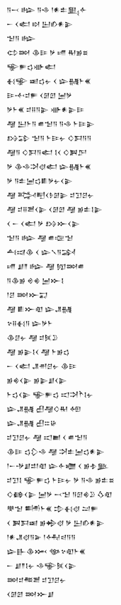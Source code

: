 <div class='block'>
<div class='line'>𒀀𒁁 𒈗 𒀀𒈾 𒁹𒀭𒉺𒅅𒅆</div>
<div class='line'>𒀸 𒌋𒅗 𒊭 𒌨𒁓𒀭𒉌</div>
<div class='line'>𒈠𒀀 𒈗</div>
<div class='line'>𒌌𒇷 𒆠𒄿 𒃻 𒋬 𒊑𒂊𒊺</div>
<div class='line'>𒊍𒊓𒌓𒀝𒅗</div>
<div class='line'>𒈬𒊌 𒀜𒌓𒉡 𒌋 𒇽𒉆𒈨𒌍</div>
<div class='line'>𒄿𒋾𒄑𒊓 𒌋𒌆𒇻 𒅁𒃻</div>
<div class='line'>𒃻𒈨𒌍 𒄑𒍝𒀀𒉌 𒀝𒀭𒉌𒄿</div>
<div class='line'>𒆷 𒌨𒈨𒀀 𒌑𒈠𒀀 𒀀𒈾 𒈨𒄿𒉌</div>
<div class='line'>𒋳𒁉 𒈠𒀀 𒈨𒄿𒉡 𒄭𒁕𒀀𒀀</div>
<div class='line'>𒆷𒀀 𒄭𒁕𒀀𒅗 𒋙𒌋 𒄭𒀉𒂅</div>
<div class='line'>𒃻 𒆠𒈾𒋫𒋼𒅗 𒇽𒉆𒈨𒌍</div>
<div class='line'>𒃻 𒀀𒉺𒅁𒌓𒀾𒃻𒉡𒌋𒉌</div>
<div class='line'>𒆷 𒅋𒋃𒌋𒊩𒌆𒉌 𒄑𒋛𒆪𒉡</div>
<div class='line'>𒆷 𒄑𒍝𒍪𒌋𒉌 𒌋𒌆𒇻 𒆷 𒂊𒉺𒋙𒉌</div>
<div class='line'>𒌋 𒀸 𒌋𒅗 𒃻 𒋳𒁍𒌋𒉌</div>
<div class='line'>𒈠𒀀 𒈗 𒆷 𒌑𒉘𒈠</div>
<div class='line'>𒋀𒀕𒆠 𒌋 𒇽𒃵𒀀𒋆</div>
<div class='line'>𒋬 𒋗𒈫 𒈗 𒆷 𒂖𒇷𒌑</div>
<div class='line'>𒀀𒆠𒂊 𒄴𒄯 𒅁𒁍𒋙</div>
<div class='line'>𒁹𒆪 𒇷𒁍𒍑</div>
<div class='line'>𒆷 𒀾𒁍𒊏 𒇽𒂗𒉆</div>
<div class='line'>𒆳𒍝𒈬𒀀 𒇽𒃻𒈨</div>
<div class='line'>𒆠𒆪𒉡 𒆷 𒄑𒍮𒊒</div>
<div class='line'>𒆷 𒂊𒉌𒋙𒌋 𒆷 𒈨𒂊𒌓</div>
<div class='line'>𒀸 𒌋𒅗 𒂗𒉣𒆪𒉡 𒆠𒄿</div>
<div class='line'>𒂊𒄯𒌋𒉌 𒂊𒉌𒋗𒌋𒉌</div>
<div class='line'>𒈨𒌓𒌋𒉌 𒊍𒊓𒌓 𒀊𒋫𒋻𒋙𒉡</div>
<div class='line'>𒇽𒂗𒉆 𒌷𒆷𒄭𒊑 𒅇</div>
<div class='line'>𒇽𒂗𒉆 𒌷𒇹𒄩</div>
<div class='line'>𒄑𒋛𒆪𒉡 𒆷 𒀊𒆤 𒌋 𒌑𒈠𒀀</div>
<div class='line'>𒆠𒄿 𒌓𒁷𒈾 𒆷 𒋫𒉺𒅁𒌓𒀭𒉌</div>
<div class='line'>𒁹𒀸𒋩𒋗𒄥𒊏 𒇽𒅆𒁾 𒌋 𒂊𒈮𒆥</div>
<div class='line'>𒄑𒋛𒋙 𒊍𒊓𒌓 𒈨𒄿𒉡 𒃻 𒀀𒈾 𒂊𒉺𒊺</div>
<div class='line'>𒄭𒂵𒌋𒉌 𒅁𒃻 𒁁𒈠 𒀀𒇉𒄯𒊒 𒋝𒊏</div>
<div class='line'>𒋧𒈠 𒌦𒈨𒌍 𒄠𒈬𒋼 𒁺𒊓</div>
<div class='line'>𒌋 𒀉𒁕𒀜 𒂊𒄈𒋼 𒃻 𒌨𒁓𒀭𒉌</div>
<div class='line'>𒁹𒀭𒂗𒋼𒀀𒅕 𒁹𒅈𒁀𒀀𒀀</div>
<div class='line'>𒇽𒃲𒆠𒈲 𒀲𒆳𒊏𒈨𒌍</div>
<div class='line'>𒀸 𒋗𒈫𒋙𒉡 𒈾𒊍𒍮𒌋𒉌</div>
<div class='line'>𒇷𒄑𒍣𒍪 𒄑𒋛𒆪𒉡</div>
<div class='line'>𒌋𒌆𒇻 𒇷𒁍𒋗</div>
</div>